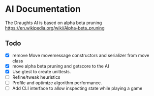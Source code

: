 # AI Documentation
The Draughts AI is based on alpha beta pruning
https://en.wikipedia.org/wiki/Alpha-beta_pruning


## Todo
- [x] remove Move movemessage constructors and serializer from move class
- [x] move alpha beta pruning and getscore to the AI
- [x] Use gtest to create unittests.
- [ ] Refine/tweak heuristics
- [ ] Profile and optimize algorithm performance.
- [ ] Add CLI interface to allow inspecting state while playing a game
